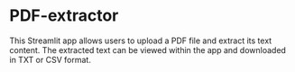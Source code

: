 # PDF-extractor
This Streamlit app allows users to upload a PDF file and extract its text content. The extracted text can be viewed within the app and downloaded in TXT or CSV format.
